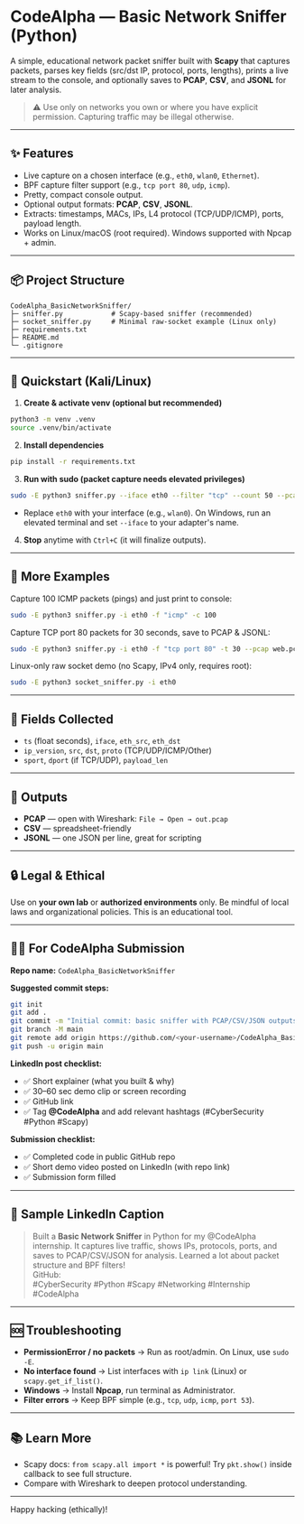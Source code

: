 # CodeAlpha — Basic Network Sniffer (Python)

A simple, educational network packet sniffer built with **Scapy** that captures packets, parses key fields (src/dst IP, protocol, ports, lengths), prints a live stream to the console, and optionally saves to **PCAP**, **CSV**, and **JSONL** for later analysis.

> ⚠️ Use only on networks you own or where you have explicit permission. Capturing traffic may be illegal otherwise.

---

## ✨ Features
- Live capture on a chosen interface (e.g., `eth0`, `wlan0`, `Ethernet`).
- BPF capture filter support (e.g., `tcp port 80`, `udp`, `icmp`).
- Pretty, compact console output.
- Optional output formats: **PCAP**, **CSV**, **JSONL**.
- Extracts: timestamps, MACs, IPs, L4 protocol (TCP/UDP/ICMP), ports, payload length.
- Works on Linux/macOS (root required). Windows supported with Npcap + admin.

---

## 📦 Project Structure
```
CodeAlpha_BasicNetworkSniffer/
├─ sniffer.py            # Scapy-based sniffer (recommended)
├─ socket_sniffer.py     # Minimal raw-socket example (Linux only)
├─ requirements.txt
├─ README.md
└─ .gitignore
```

---

## 🚀 Quickstart (Kali/Linux)

1) **Create & activate venv (optional but recommended)**
```bash
python3 -m venv .venv
source .venv/bin/activate
```

2) **Install dependencies**
```bash
pip install -r requirements.txt
```

3) **Run with sudo (packet capture needs elevated privileges)**
```bash
sudo -E python3 sniffer.py --iface eth0 --filter "tcp" --count 50 --pcap out.pcap --csv out.csv --json out.jsonl
```
- Replace `eth0` with your interface (e.g., `wlan0`). On Windows, run an elevated terminal and set `--iface` to your adapter's name.

4) **Stop** anytime with `Ctrl+C` (it will finalize outputs).

---

## 🧪 More Examples

Capture 100 ICMP packets (pings) and just print to console:
```bash
sudo -E python3 sniffer.py -i eth0 -f "icmp" -c 100
```

Capture TCP port 80 packets for 30 seconds, save to PCAP & JSONL:
```bash
sudo -E python3 sniffer.py -i eth0 -f "tcp port 80" -t 30 --pcap web.pcap --json web.jsonl
```

Linux-only raw socket demo (no Scapy, IPv4 only, requires root):
```bash
sudo -E python3 socket_sniffer.py -i eth0
```

---

## 🧰 Fields Collected
- `ts` (float seconds), `iface`, `eth_src`, `eth_dst`
- `ip_version`, `src`, `dst`, `proto` (TCP/UDP/ICMP/Other)
- `sport`, `dport` (if TCP/UDP), `payload_len`

---

## 🧾 Outputs
- **PCAP** — open with Wireshark: `File → Open → out.pcap`
- **CSV** — spreadsheet-friendly
- **JSONL** — one JSON per line, great for scripting

---

## 🔒 Legal & Ethical
Use on **your own lab** or **authorized environments** only. Be mindful of local laws and organizational policies. This is an educational tool.

---

## 🧑‍💻 For CodeAlpha Submission

**Repo name:** `CodeAlpha_BasicNetworkSniffer`

**Suggested commit steps:**
```bash
git init
git add .
git commit -m "Initial commit: basic sniffer with PCAP/CSV/JSON outputs"
git branch -M main
git remote add origin https://github.com/<your-username>/CodeAlpha_BasicNetworkSniffer.git
git push -u origin main
```

**LinkedIn post checklist:**
- ✅ Short explainer (what you built & why)
- ✅ 30–60 sec demo clip or screen recording
- ✅ GitHub link
- ✅ Tag **@CodeAlpha** and add relevant hashtags (#CyberSecurity #Python #Scapy)

**Submission checklist:**
- ✅ Completed code in public GitHub repo
- ✅ Short demo video posted on LinkedIn (with repo link)
- ✅ Submission form filled

---

## 📝 Sample LinkedIn Caption

> Built a **Basic Network Sniffer** in Python for my @CodeAlpha internship. It captures live traffic, shows IPs, protocols, ports, and saves to PCAP/CSV/JSON for analysis. Learned a lot about packet structure and BPF filters!  
> GitHub: <your repo link>  
> #CyberSecurity #Python #Scapy #Networking #Internship #CodeAlpha

---

## 🆘 Troubleshooting
- **PermissionError / no packets** → Run as root/admin. On Linux, use `sudo -E`.
- **No interface found** → List interfaces with `ip link` (Linux) or `scapy.get_if_list()`.
- **Windows** → Install **Npcap**, run terminal as Administrator.
- **Filter errors** → Keep BPF simple (e.g., `tcp`, `udp`, `icmp`, `port 53`).

---

## 📚 Learn More
- Scapy docs: `from scapy.all import *` is powerful! Try `pkt.show()` inside callback to see full structure.
- Compare with Wireshark to deepen protocol understanding.

---

Happy hacking (ethically)!

